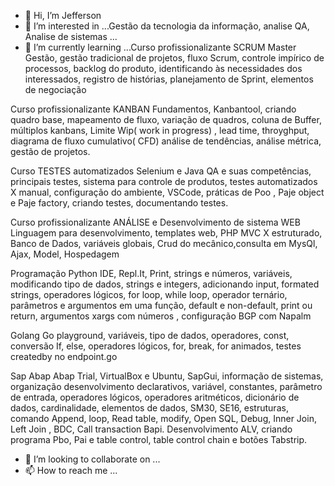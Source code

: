 - 👋 Hi, I’m Jefferson
- 👀 I’m interested in ...Gestão da tecnologia da informação, analise QA, Analise de sistemas ...
- 🌱 I’m currently learning ...Curso profissionalizante SCRUM Master
Gestão, gestão tradicional de projetos, fluxo Scrum, controle impírico de processos, backlog do produto, identificando às necessidades dos interessados, registro de histórias, planejamento de Sprint, elementos de negociação 

Curso profissionalizante KANBAN
Fundamentos, Kanbantool, criando quadro base, mapeamento de fluxo, variação de quadros, coluna de Buffer, múltiplos kanbans, Limite Wip( work in progress) , lead time, throyghput, diagrama de fluxo cumulativo( CFD) análise de tendências, análise métrica, gestão de projetos.

Curso TESTES automatizados Selenium e Java 
QA e suas competências, principais testes, sistema para controle de produtos, testes automatizados X manual, configuração do ambiente, VSCode, práticas de Poo , Paje object e Paje factory, criando testes, documentando testes.

Curso profissionalizante ANÁLISE e Desenvolvimento de sistema WEB
Linguagem para desenvolvimento, templates web, PHP MVC X estruturado, Banco de Dados, variáveis globais, Crud do mecânico,consulta em MysQl, Ajax, Model, Hospedagem 

Programação Python
IDE, Repl.It, Print, strings e números, variáveis, modificando tipo de dados, strings e integers, adicionando input, formated strings, operadores lógicos, for loop, while loop, operador ternário, parâmetros e argumentos em uma função, default e non-default, print ou return, argumentos xargs com números , configuração BGP com Napalm 

Golang 
Go playground, variáveis, tipo de dados, operadores, const, conversão If, else, operadores lógicos, for, break, for animados, testes createdby no endpoint.go

Sap Abap
Abap Trial, VirtualBox e Ubuntu, SapGui, informação de sistemas, organização desenvolvimento declarativos, variável, constantes, parâmetro de entrada, operadores lógicos, operadores aritméticos, dicionário de dados, cardinalidade, elementos de dados, SM30, SE16, estruturas, comando Append, loop, Read table, modify, Open SQL, Debug, Inner Join, Left Join , BDC, Call transaction Bapi.
Desenvolvimento ALV, criando programa Pbo, Pai e table control, table control chain e botões Tabstrip.

- 💞️ I’m looking to collaborate on ...
- 📫 How to reach me ...

<!---
Jesk8boy/Jesk8boy is a ✨ special ✨ repository because its `README.md` (this file) appears on your GitHub profile.
You can click the Preview link to take a look at your changes.
--->
